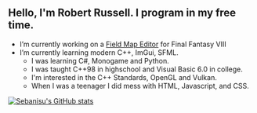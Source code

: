 ## Hello, I'm Robert Russell. I program in my free time.
- I’m currently working on a [Field Map Editor](https://github.com/Sebanisu/Field-Map-Editor) for Final Fantasy VIII
- I’m currently learning modern C++, ImGui, SFML.
  - I was learning C#, Monogame and Python.
  - I was taught C++98 in highschool and Visual Basic 6.0 in college.
  - I'm interested in the C++ Standards, OpenGL and Vulkan.
  - When I was a teenager I did mess with HTML, Javascript, and CSS.
 
 
[![Sebanisu's GitHub stats](https://github-readme-stats.vercel.app/api?username=Sebanisu)](https://github.com/anuraghazra/github-readme-stats)
<!--
**Sebanisu/Sebanisu** is a ✨ _special_ ✨ repository because its `README.md` (this file) appears on your GitHub profile.

Here are some ideas to get you started:

- 🔭 I’m currently working on ...
- 🌱 I’m currently learning ...
- 👯 I’m looking to collaborate on ...
- 🤔 I’m looking for help with ...
- 💬 Ask me about ...
- 📫 How to reach me: ...
- 😄 Pronouns: ...
- ⚡ Fun fact: ...
-->

